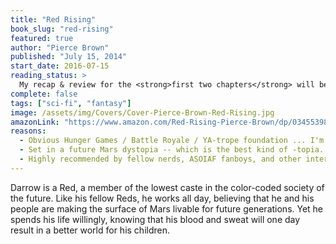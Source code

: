 ```yaml
---
title: "Red Rising"
book_slug: "red-rising"
featured: true
author: "Pierce Brown"
published: "July 15, 2014"
start_date: 2016-07-15
reading_status: >
  My recap & review for the <strong>first two chapters</strong> will be posted <strong>July 15</strong>. <br>Get caught up and join me in the comments section!
complete: false
tags: ["sci-fi", "fantasy"]
image: /assets/img/Covers/Cover-Pierce-Brown-Red-Rising.jpg
amazonLink: "https://www.amazon.com/Red-Rising-Pierce-Brown/dp/034553980X/ref=sr_1_1?ie=UTF8&qid=1466441283&sr=8-1&keywords=red+rising"
reasons: 
  - Obvious Hunger Games / Battle Royale / YA-trope foundation ... I'm game
  - Set in a future Mars dystopia -- which is the best kind of -topia.
  - Highly recommended by fellow nerds, ASOIAF fanboys, and other interesting people.
---
```


Darrow is a Red, a member of the lowest caste in the color-coded society of the future. Like his fellow Reds, he works all day, believing that he and his people are making the surface of Mars livable for future generations. Yet he spends his life willingly, knowing that his blood and sweat will one day result in a better world for his children.
 
<!-- But Darrow and his kind have been betrayed. Soon he discovers that humanity reached the surface generations ago. Vast cities and lush wilds spread across the planet. Darrow—and Reds like him—are nothing more than slaves to a decadent ruling class.
 
Inspired by a longing for justice, and driven by the memory of lost love, Darrow sacrifices everything to infiltrate the legendary Institute, a proving ground for the dominant Gold caste, where the next generation of humanity’s overlords struggle for power.  He will be forced to compete for his life and the very future of civilization against the best and most brutal of Society’s ruling class. There, he will stop at nothing to bring down his enemies . . . even if it means he has to become one of them to do so. -->